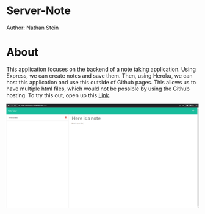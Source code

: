 # Server-Note

Author: Nathan Stein

# About

This application focuses on the backend of a note taking application. Using Express, we can create notes and save them. Then, using Heroku, we can host this application and use this outside of Github pages. This allows us to have multiple html files, which would not be possible by using the Github hosting. To try this out, open up this [Link](https://pacific-sierra-38761.herokuapp.com/). 


![Screenshot](./Screenshot/Screenshot%20(198).png)